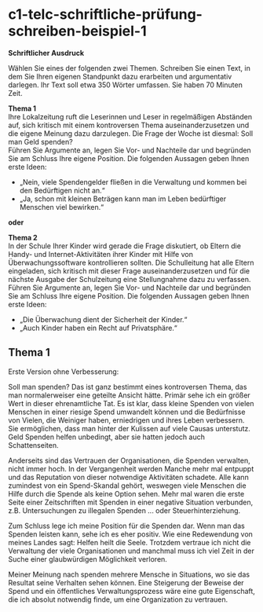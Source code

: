# c1-telc-schriftliche-prüfung-schreiben-beispiel-1
**Schriftlicher Ausdruck**

Wählen Sie eines der folgenden zwei Themen. Schreiben Sie einen Text, in dem Sie Ihren eigenen Standpunkt dazu erarbeiten und argumentativ darlegen. Ihr Text soll etwa 350 Wörter umfassen. Sie haben 70 Minuten Zeit.

**Thema 1**  
Ihre Lokalzeitung ruft die Leserinnen und Leser in regelmäßigen Abständen auf, sich kritisch mit einem kontroversen Thema auseinanderzusetzen und die eigene Meinung dazu darzulegen. Die Frage der Woche ist diesmal: Soll man Geld spenden?  
Führen Sie Argumente an, legen Sie Vor- und Nachteile dar und begründen Sie am Schluss Ihre eigene Position. Die folgenden Aussagen geben Ihnen erste Ideen:

- „Nein, viele Spendengelder fließen in die Verwaltung und kommen bei den Bedürftigen nicht an.“
- „Ja, schon mit kleinen Beträgen kann man im Leben bedürftiger Menschen viel bewirken.“

**oder**

**Thema 2**  
In der Schule Ihrer Kinder wird gerade die Frage diskutiert, ob Eltern die Handy- und Internet-Aktivitäten ihrer Kinder mit Hilfe von Überwachungssoftware kontrollieren sollten. Die Schulleitung hat alle Eltern eingeladen, sich kritisch mit dieser Frage auseinanderzusetzen und für die nächste Ausgabe der Schulzeitung eine Stellungnahme dazu zu verfassen.  
Führen Sie Argumente an, legen Sie Vor- und Nachteile dar und begründen Sie am Schluss Ihre eigene Position. Die folgenden Aussagen geben Ihnen erste Ideen:

- „Die Überwachung dient der Sicherheit der Kinder.“
- „Auch Kinder haben ein Recht auf Privatsphäre.“

## Thema 1

Erste Version ohne Verbesserung:

Soll man spenden? Das ist ganz bestimmt eines kontroversen Thema, das man normalerweiser eine geteilte Ansicht hätte. Primär sehe ich ein größer Wert in dieser ehrenamtliche Tat. Es ist klar, dass  kleine Spenden von vielen Menschen in einer riesige Spend umwandelt können und die Bedürfnisse von Vielen, die Weiniger haben, erniedrigen und ihres Leben verbessern. Sie ermöglichen, dass man hinter der Kulissen auf viele Causas unterstutz. Geld Spenden helfen unbedingt, aber sie hatten jedoch auch Schattenseiten.

Anderseits sind das Vertrauen der Organisationen, die Spenden verwalten, nicht immer hoch. In der Vergangenheit werden Manche mehr mal entpuppt und das Reputation von dieser notwendige Aktivitäten schadete. Alle kann zumindest von ein Spend-Skandal gehört, weswegen viele Menschen die Hilfe durch die Spende als keine Option sehen.
Mehr mal waren die erste Seite einer Zeitschriften mit Spenden in einer negative Situation verbunden, z.B. Untersuchungen zu illegalen Spenden ... oder Steuerhinterziehung.

Zum Schluss lege ich meine Position für die Spenden dar. Wenn man das Spenden leisten kann, sehe ich es eher positiv. Wie eine Redewendung von meines Landes sagt: Helfen heilt die Seele. Trotzdem vertraue ich nicht die Verwaltung der viele Organisationen und manchmal muss ich viel Zeit in der Suche einer glaubwürdigen Möglichkeit verloren.

Meiner Meinung nach spenden mehrere Mensche in Situations, wo sie das Resultat seine Verhalten sehen können. Eine Steigerung der Beweise der Spend und ein öffentliches Verwaltungsprozess wäre eine gute Eigenschaft, die ich absolut notwendig finde, um eine Organization zu vertrauen.

